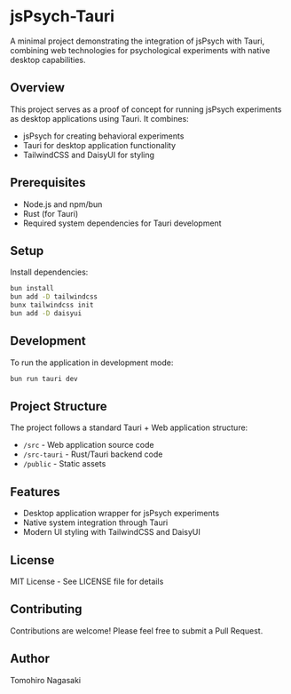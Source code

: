 # jsPsych-Tauri

A minimal project demonstrating the integration of jsPsych with Tauri, combining web technologies for psychological experiments with native desktop capabilities.

## Overview

This project serves as a proof of concept for running jsPsych experiments as desktop applications using Tauri. It combines:
- jsPsych for creating behavioral experiments
- Tauri for desktop application functionality
- TailwindCSS and DaisyUI for styling

## Prerequisites

- Node.js and npm/bun
- Rust (for Tauri)
- Required system dependencies for Tauri development

## Setup

Install dependencies:

```bash
bun install
bun add -D tailwindcss
bunx tailwindcss init
bun add -D daisyui
```

## Development

To run the application in development mode:

```bash
bun run tauri dev
```

## Project Structure

The project follows a standard Tauri + Web application structure:
- `/src` - Web application source code
- `/src-tauri` - Rust/Tauri backend code
- `/public` - Static assets

## Features

- Desktop application wrapper for jsPsych experiments
- Native system integration through Tauri
- Modern UI styling with TailwindCSS and DaisyUI

## License

MIT License - See LICENSE file for details

## Contributing

Contributions are welcome! Please feel free to submit a Pull Request.

## Author

Tomohiro Nagasaki

